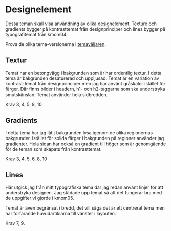 # Designelement

Dessa teman skall visa användning av olika designelement. Texture och gradients bygger på kontrasttemat från designprinciper och lines bygger på typografitemat från kmom04.

Prova de olika tema-versionerna i [temaväljaren](theme-selector).

## Textur
Temat har en betongvägg i bakgrunden som är har ordentlig textur. I detta tema är bakgrunden desaturerad och uppljusad. Temat är en variation av kontrast-temat från designprinciper men jag har använt gråskalor istället för färger. Där finns bilder i headern, h1- och h2-taggarna som ska understryka smutskänslan. Temat använder hela sidbredden.

Krav 3, 4, 5, 8, 10

## Gradients
I detta tema har jag låtit bakgrunden lysa igenom de olika regionernas bakgrunder. Istället för solida färger i bakgrunden på regioner använder jag gradienter. Hela sidan har också en gradient till höger som är genomgående för de teman som skapats från kontrasttemat.

Krav 3, 4, 5, 6, 8, 10


## Lines
Här utgick jag från mitt typografiska tema där jag redan använt linjer för att understryka designen. Jag städade upp temat så att det fungerar bra med de uppgifter vi gjorde i kmom05.

Temat är även begränsat i bredd, det vill säga det är ett centrerat tema men har forfarande huvudartiklarna till vänster i layouten.

Krav 7, 9.
